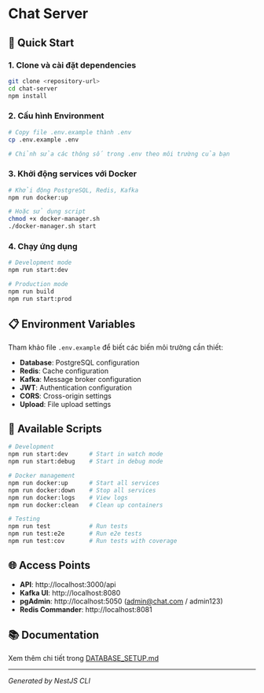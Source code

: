 # Chat Server

## 🚀 Quick Start

### 1. Clone và cài đặt dependencies

```bash
git clone <repository-url>
cd chat-server
npm install
```

### 2. Cấu hình Environment

```bash
# Copy file .env.example thành .env
cp .env.example .env

# Chỉnh sửa các thông số trong .env theo môi trường của bạn
```

### 3. Khởi động services với Docker

```bash
# Khởi động PostgreSQL, Redis, Kafka
npm run docker:up

# Hoặc sử dụng script
chmod +x docker-manager.sh
./docker-manager.sh start
```

### 4. Chạy ứng dụng

```bash
# Development mode
npm run start:dev

# Production mode
npm run build
npm run start:prod
```

## 📋 Environment Variables

Tham khảo file `.env.example` để biết các biến môi trường cần thiết:

- **Database**: PostgreSQL configuration
- **Redis**: Cache configuration
- **Kafka**: Message broker configuration
- **JWT**: Authentication configuration
- **CORS**: Cross-origin settings
- **Upload**: File upload settings

## 🔧 Available Scripts

```bash
# Development
npm run start:dev      # Start in watch mode
npm run start:debug    # Start in debug mode

# Docker management
npm run docker:up      # Start all services
npm run docker:down    # Stop all services
npm run docker:logs    # View logs
npm run docker:clean   # Clean up containers

# Testing
npm run test           # Run tests
npm run test:e2e       # Run e2e tests
npm run test:cov       # Run tests with coverage
```

## 🌐 Access Points

- **API**: http://localhost:3000/api
- **Kafka UI**: http://localhost:8080
- **pgAdmin**: http://localhost:5050 (admin@chat.com / admin123)
- **Redis Commander**: http://localhost:8081

## 📚 Documentation

Xem thêm chi tiết trong [DATABASE_SETUP.md](./DATABASE_SETUP.md)

---

_Generated by NestJS CLI_
